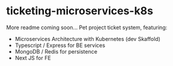 # ticketing-microservices-k8s
More readme coming soon...
Pet project ticket system, featuring:
  - Microservices Architecture with Kubernetes (dev Skaffold)
  - Typescript / Express for BE services
  - MongoDB / Redis for persistence
  - Next JS for FE
  
